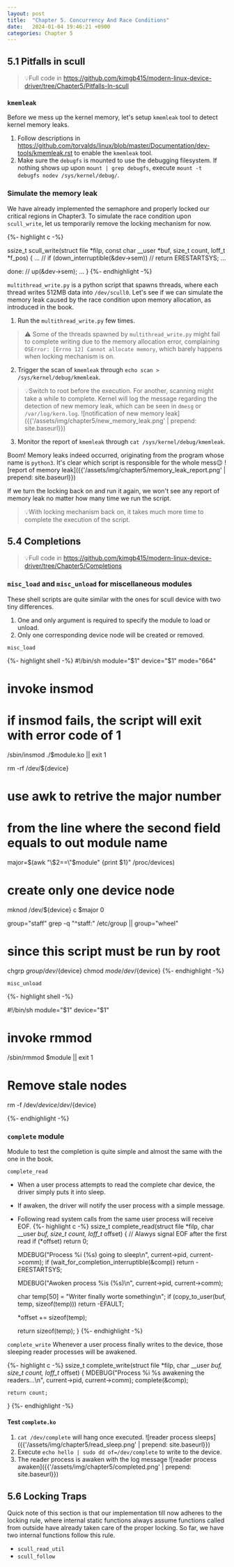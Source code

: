 ```yaml
---
layout: post
title:  "Chapter 5. Concurrency And Race Conditions"
date:   2024-01-04 19:46:21 +0900 
categories: Chapter 5
---
```


## 5.1 Pitfalls in scull
> 💡Full code in <https://github.com/kimgb415/modern-linux-device-driver/tree/Chapter5/Pitfalls-In-scull>

### `kmemleak`
Before we mess up the kernel memory, let's setup `kmemleak` tool to detect kernel memory leaks. 
1. Follow descriptions in <https://github.com/torvalds/linux/blob/master/Documentation/dev-tools/kmemleak.rst> to enable the `kmemleak` tool.
2. Make sure the `debugfs` is mounted to use the debugging filesystem. If nothing shows up upon `mount | grep debugfs`, execute `mount -t debugfs nodev /sys/kernel/debug/`.

### Simulate the memory leak
We have already implemented the semaphore and properly locked our critical regions in Chapter3. To simulate the race condition upon `scull_write`, let us temporarily remove the locking mechanism for now.

{%- highlight c -%}

ssize_t scull_write(struct file *filp, const char __user *buf, size_t count, loff_t *f_pos)
{
    ...
	// if (down_interruptible(&dev->sem))
	// 	return ERESTARTSYS;
    ...

done:
	// up(&dev->sem);
    ...
}
{%- endhighlight -%}

`multithread_write.py` is a python script that spawns threads, where each thread writes 512MB data into `/dev/scull0`. Let's see if we can simulate the memory leak caused by the race condition upon memory allocation, as introduced in the book. 
1. Run the `multithread_write.py` few times.
> ⚠️ Some of the threads spawned by `multithread_write.py` might fail to complete writing due to the memory allocation error, complaining `OSError: [Errno 12] Cannot allocate memory`, which barely happens when locking mechanism is on.
2. Trigger the scan of `kmemleak` through `echo scan > /sys/kernel/debug/kmemleak`.
> 💡Switch to root before the execution. For another, scanning might take a while to complete. Kernel will log the message regarding the detection of new memory leak, which can be seen in `dmesg` or `/var/log/kern.log`. 
![notification of new memory leak]({{'/assets/img/chapter5/new_memory_leak.png' | prepend: site.baseurl}})
3. Monitor the report of `kmemleak` through `cat /sys/kernel/debug/kmemleak`.

Boom! Memory leaks indeed occurred, originating from the program whose name is `python3`. It's clear which script is responsible for the whole mess😉
![report of memory leak]({{'/assets/img/chapter5/memory_leak_report.png' | prepend: site.baseurl}})


If we turn the locking back on and run it again, we won't see any report of memory leak no matter how many time we run the script.

> 💡With locking mechanism back on, it takes much more time to complete the execution of the script.


## 5.4 Completions
> 💡Full code in <https://github.com/kimgb415/modern-linux-device-driver/tree/Chapter5/Completions>

### `misc_load` and `misc_unload` for miscellaneous modules
These shell scripts are quite similar with the ones for scull device with two tiny differences.
1. One and only argument is required to specify the module to load or unload.
2. Only one corresponding device node will be created or removed.

`misc_load`

{%- highlight shell -%}
#!/bin/sh
module="$1"
device="$1"
mode="664"

# invoke insmod 
# if insmod fails, the script will exit with error code of 1
/sbin/insmod ./$module.ko || exit 1

rm -rf /dev/${device}

# use awk to retrive the major number
# from the line where the second field equals to out module name
major=$(awk "\$2==\"$module\" {print \$1}" /proc/devices)

# create only one device node
mknod /dev/${device} c $major 0

group="staff"
grep -q "^staff:" /etc/group || group="wheel"

# since this script must be run by root
chgrp $group /dev/${device}
chmod $mode /dev/${device}
{%- endhighlight -%}

`misc_unload`

{%- highlight shell -%}

#!/bin/sh
module="$1"
device="$1"

# invoke rmmod 
/sbin/rmmod $module || exit 1

# Remove stale nodes
rm -f /dev/${device} /dev/${device}

{%- endhighlight -%}


### `complete` module
Module to test the completion is quite simple and almost the same with the one in the book. 

`complete_read`
- When a user process attempts to read the complete char device, the driver simply puts it into sleep.
- If awaken, the driver will notify the user process with a simple message.
- Following read system calls from the same user process will receive EOF.
{%- highlight c -%}
ssize_t complete_read(struct file *filp, char __user *buf, size_t count, loff_t* offset)
{
    // Alawys signal EOF after the first read 
    if (*offset)
        return 0;

    MDEBUG("Process %i (%s) going to sleep\n", current->pid, current->comm);
    if (wait_for_completion_interruptible(&comp))
        return -ERESTARTSYS;

    MDEBUG("Awoken process %is (%s)\n", current->pid, current->comm);

    char temp[50] = "Writer finally worte something\n";
    if (copy_to_user(buf, temp, sizeof(temp)))
        return -EFAULT;

    *offset += sizeof(temp);

    return sizeof(temp);
}
{%- endhighlight -%}

`complete_write`
Whenever a user process finally writes to the device, those sleeping reader processes will be awakened.

{%- highlight c -%}
ssize_t complete_write(struct file *filp, char __user *buf, size_t count, loff_t* offset)
{
    MDEBUG("Process %i %s awakening the readers...\n", current->pid, current->comm);
    complete(&comp);

    return count;
}
{%- endhighlight -%}

#### Test `complete.ko`
1. `cat /dev/complete` will hang once executed.
![reader process sleeps]({{'/assets/img/chapter5/read_sleep.png' | prepend: site.baseurl}})
2. Execute `echo hello | sudo dd of=/dev/complete` to write to the device.
3. The reader process is awaken with the log message
![reader process awaken]({{'/assets/img/chapter5/completed.png' | prepend: site.baseurl}})


## 5.6 Locking Traps
Quick note of this section is that our implementation till now adheres to the locking rule, where internal static functions always assume functions called from outside have already taken care of the proper locking. So far, we have two internal functions follow this rule.
- `scull_read_util`
- `scull_follow`